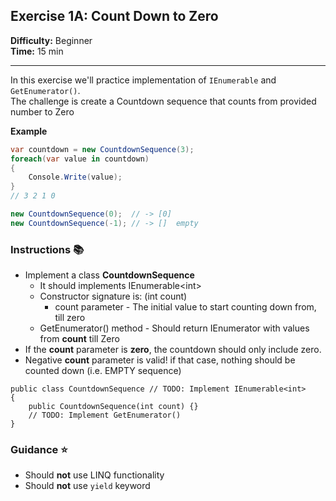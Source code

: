 ## Exercise 1A: Count Down to Zero

**Difficulty:** Beginner  
**Time:** 15 min  
___

In this exercise we'll practice implementation of `IEnumerable` and `GetEnumerator()`.  
The challenge is create a Countdown sequence that counts from provided number to Zero

**Example**  

```csharp
var countdown = new CountdownSequence(3);
foreach(var value in countdown)
{
    Console.Write(value);
}
// 3 2 1 0

new CountdownSequence(0);  // -> [0]
new CountdownSequence(-1); // -> []  empty
```

### Instructions &#x1F4DA;
- Implement a class **CountdownSequence**
  - It should implements IEnumerable&lt;int&gt;
  - Constructor signature is: (int count)  
    - count parameter - The initial value to start counting down from, till zero  
  - GetEnumerator() method - Should return IEnumerator<int> with values from **count** till Zero  
- If the **count** parameter is **zero**, the countdown should only include zero.
- Negative **count** parameter is valid! if that case, nothing should be counted down (i.e. EMPTY sequence)  

```charp
public class CountdownSequence // TODO: Implement IEnumerable<int>
{
    public CountdownSequence(int count) {}
    // TODO: Implement GetEnumerator()
}
```



### Guidance &#x2B50;
- Should **not** use LINQ functionality
- Should **not** use `yield` keyword
